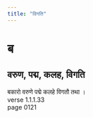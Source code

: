 ```yaml
---
title: "विगति"
---
```


# ब
## वरुण, पद्म, कलह, विगति
बकारो वरुणे पद्मे कलहे विगतौ तथा ।<BR>verse 1.1.1.33<BR>page 0121

